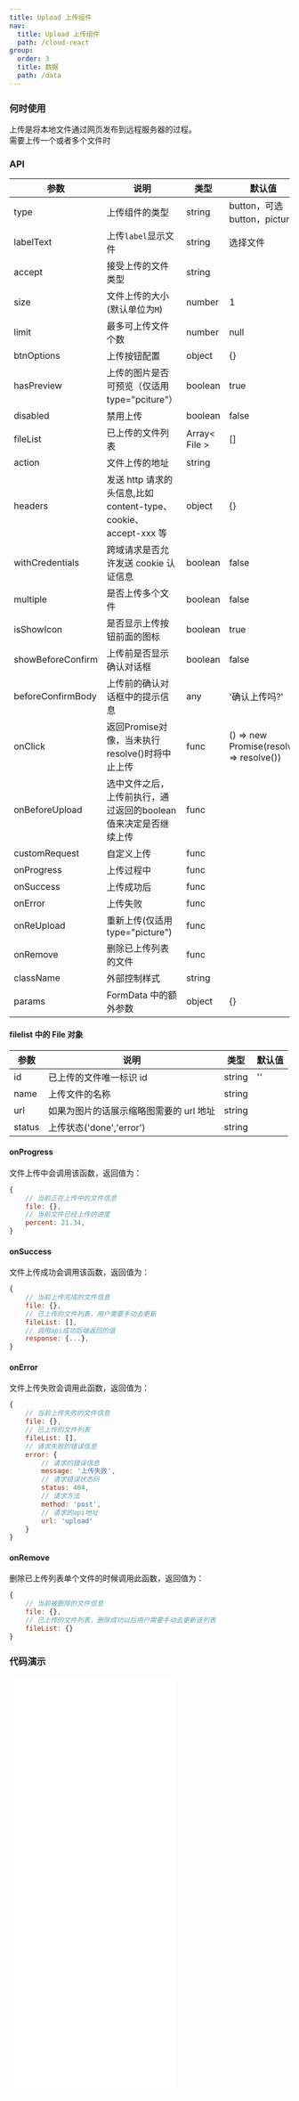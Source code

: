 ```yaml
---
title: Upload 上传组件
nav:
  title: Upload 上传组件
  path: /cloud-react
group:
  order: 3
  title: 数据
  path: /data
---
```


### 何时使用

上传是将本地文件通过网页发布到远程服务器的过程。  
需要上传一个或者多个文件时

### API

| 参数              | 说明                                                            | 类型        | 默认值                       |
| ----------------- | --------------------------------------------------------------- | ----------- | ---------------------------- |
| type              | 上传组件的类型                                                  | string      | button，可选 button，picture |
| labelText         | 上传`label`显示文件                                             | string      | 选择文件                     |
| accept            | 接受上传的文件类型                                              | string      |                              |
| size              | 文件上传的大小(默认单位为`M`)                                   | number      | 1                            |
| limit             | 最多可上传文件个数                                             | number      | null                            |
| btnOptions        | 上传按钮配置                                                  | object      | {}                            |
| hasPreview        | 上传的图片是否可预览（仅适用type="pciture"）                     | boolean      | true                           |
| disabled          | 禁用上传                                                        | boolean     | false                        |
| fileList          | 已上传的文件列表                                                | Array< File > | []                           |
| action            | 文件上传的地址                                                  | string      |                              |
| headers           | 发送 http 请求的头信息,比如 content-type、cookie、accept-xxx 等 | object      | {}                           |
| withCredentials   | 跨域请求是否允许发送 cookie 认证信息                            | boolean     | false                        |
| multiple          | 是否上传多个文件                                                | boolean     | false                        |
| isShowIcon        | 是否显示上传按钮前面的图标                                      | boolean     | true                         |
| showBeforeConfirm | 上传前是否显示确认对话框                                        | boolean     | false                        |
| beforeConfirmBody | 上传前的确认对话框中的提示信息                                  | any         | '确认上传吗?'                |
| onClick           | 返回Promise对像，当未执行resolve()时将中止上传  | func | () => new Promise(resolve => resolve())  |
| onBeforeUpload    | 选中文件之后，上传前执行，通过返回的boolean值来决定是否继续上传   | func        |                              |
| customRequest     | 自定义上传                                                      | func        |                              |
| onProgress        | 上传过程中                                                      | func        |                              |
| onSuccess         | 上传成功后                                                      | func        |                              |
| onError           | 上传失败                                                        | func        |                              |
| onReUpload        | 重新上传(仅适用type="picture")                                                       | func        |                              |
| onRemove          | 删除已上传列表的文件                                            | func        |                              |
| className         | 外部控制样式                                                    | string      |                              |
| params            | FormData 中的额外参数                                                 | object      |    {}                          | 

#### filelist 中的 File 对象

| 参数 | 说明                                    | 类型   | 默认值 |
| ---- | --------------------------------------- | ------ | ------ |
| id   | 已上传的文件唯一标识 id                 | string | ''     |
| name | 上传文件的名称                          | string |        |
| url  | 如果为图片的话展示缩略图需要的 url 地址 | string |        |
| status  | 上传状态('done','error') | string |        |

#### onProgress

文件上传中会调用该函数，返回值为：

```js
{
    // 当前正在上传中的文件信息
    file: {},
    // 当前文件已经上传的进度
    percent: 21.34,
}
```

#### onSuccess

文件上传成功会调用该函数，返回值为：

```js
{
    // 当前上传完成的文件信息
    file: {},
    // 已上传的文件列表，用户需要手动去更新
    fileList: [],
    // 调用api成功后端返回的值
    response: {...},
}
```

#### onError

文件上传失败会调用此函数，返回值为：

```js
{
    // 当前上传失败的文件信息
    file: {},
    // 已上传的文件列表
    fileList: [],
    // 请求失败的错误信息
    error: {
        // 请求的错误信息
        message: '上传失败',
        // 请求错误状态码
        status: 404,
        // 请求方法
        method: 'post',
        // 请求的api地址
        url: 'upload'
    }
}
```

#### onRemove

删除已上传列表单个文件的时候调用此函数，返回值为：

```js
{
    // 当前被删除的文件信息
    file: {},
    // 已上传的文件列表，删除成功以后用户需要手动去更新该列表
    fileList: {}
}
```

 ### 代码演示 

<embed src="@components/upload/demos/basic-upload.md" /> 

<embed src="@components/upload/demos/custom-request.md" /> 

<embed src="@components/upload/demos/file-list-picture.md" /> 

<embed src="@components/upload/demos/file-list-text.md" /> 

<embed src="@components/upload/demos/picture.md" /> 
